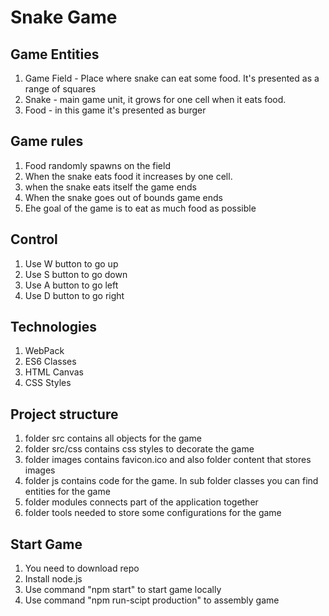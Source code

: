 # Snake Game
## Game Entities
1. Game Field - Place where snake can eat some food. It's presented as a range of squares
2. Snake - main game unit, it grows for one cell when it eats food.
3. Food - in this game it's presented as burger

## Game rules
1. Food randomly spawns on the field
2. When the snake eats food it increases by one cell.
3. when the snake eats itself the game ends
4. When the snake goes out of bounds game ends
5. Еhe goal of the game is to eat as much food as possible

## Сontrol
1.  Use W button to go up
2.  Use S button to go down
3.  Use A button to go left
4.  Use D button to go right

## Technologies
1. WebPack
2. ES6 Classes
3. HTML Canvas
4. CSS Styles

## Project structure
1. folder src contains all objects for the game
2. folder src/css contains css styles to decorate the game
3. folder images contains favicon.ico and also folder content that stores images
4. folder js contains code for the game. In sub folder classes you can find entities for the game
5. folder modules connects part of the application together
6. folder tools needed to store some configurations for the game

## Start Game
1. You need to download repo
2. Install node.js
2. Use command "npm start" to start game locally
3. Use command "npm run-scipt production" to assembly game
